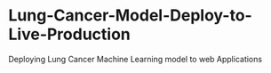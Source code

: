 # Lung-Cancer-Model-Deploy-to-Live-Production
Deploying Lung Cancer Machine Learning model to web Applications
